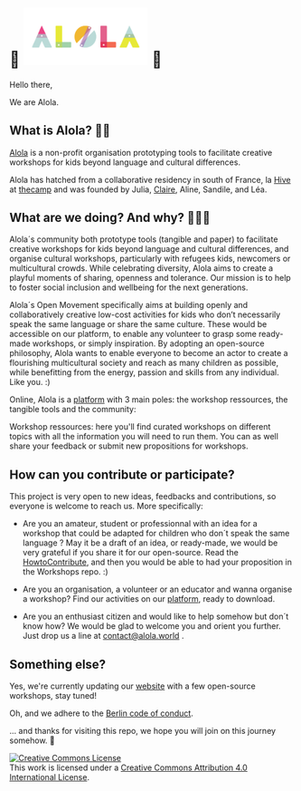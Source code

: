# 🎈 <img src="./elements/logo.png" width="220"> 🎈


Hello there,

We are Alola.

## What is Alola? 🐙🤖

[Alola](https://alola.world) is a non-profit organisation prototyping tools to facilitate creative workshops for kids beyond language and cultural differences. 

Alola has hatched from a collaborative residency in south of France, la [Hive](http://www.hivers.fr/) at [thecamp](https://thecamp.fr/) and was founded by Julia, [Claire](https://github.com/claireaoi), Aline, Sandile, and Léa.


## What are we doing? And why? 👦🎈👧 


Alola´s community both prototype tools (tangible and paper) to facilitate creative workshops for kids beyond language and cultural differences, and organise cultural workshops, particularly with refugees kids, newcomers or multicultural crowds. 
While celebrating diversity, Alola aims to create a playful moments of sharing, openness and tolerance.
Our mission is to help to foster social inclusion and wellbeing for the next generations. 

Alola´s Open Movement specifically aims at building openly and collaboratively creative low-cost activities for kids who don’t necessarily speak the same language or share the same culture. These would be accessible on our platform, to enable any volunteer to grasp some ready-made workshops, or simply inspiration. 
By adopting an open-source philosophy, Alola wants to enable everyone to become an actor to create a flourishing multicultural society and reach as many children as possible, while benefitting from the energy, passion and skills from any individual. Like you. :)

Online, Alola is a [platform](https://alola.world) with 3 main poles: the workshop ressources, the tangible tools and the community:


Workshop ressources: here you'll find curated workshops on different topics with all the information you will need to run them. You can as well share your feedback or submit new propositions for workshops.

## How can you contribute or participate?

This project is very open to new ideas, feedbacks and contributions, so everyone is welcome to reach us. More specifically:

- Are you an amateur, student or professionnal with an idea for a workshop that could be adapted for children who don´t speak the same language ? May it be a draft of an idea, or ready-made, we would be very grateful if you share it for our open-source. Read the [HowtoContribute](HowToContribute.md), and then you would be able to had your proposition in the Workshops repo. :) 

- Are you an organisation, a volunteer or an educator and wanna organise a workshop? Find our activities on our [platform](https://alola.world/workshops), ready to download.

- Are you an enthusiast citizen and would like to help somehow but don´t know how? We would be glad to welcome you and orient you further. Just drop us a line at contact@alola.world .




## Something else?

Yes, we're currently updating our [website](https://alola.world) with a few open-source workshops, stay tuned!

Oh, and we adhere to the [Berlin code of conduct](https://berlincodeofconduct.org/).

... and thanks for visiting this repo, we hope you will join on this journey somehow. 🐙



<a rel="license" href="http://creativecommons.org/licenses/by/4.0/"><img alt="Creative Commons License" style="border-width:0" src="https://i.creativecommons.org/l/by/4.0/88x31.png" /></a><br />This work is licensed under a <a rel="license" href="http://creativecommons.org/licenses/by/4.0/">Creative Commons Attribution 4.0 International License</a>.
